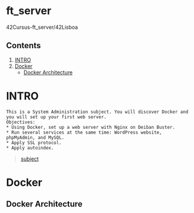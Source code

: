 # ft_server
  42Cursus-ft_server/42Lisboa

## Contents
1. [INTRO](https://github.com/mlanca-c/ft_server#INTRO)
2. [Docker](https://github.com/mlanca-c/ft_server#Docker)
    * [Docker Architecture](https://github.com/mlanca-c/ft_server#Docker-Architecture)
# INTRO
	This is a System Administration subject. You will discover Docker and you will set up your first web server.
	Objectives:
	* Using Docker, set up a web server with Nginx on Deiban Buster.
    * Run several services at the same time: WordPress website, phpMyAdmin, and MySQL.
    * Apply SSL protocol.
    * Apply autoindex.

> [subject](subject.pdf)

# Docker
## Docker Architecture
